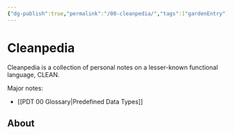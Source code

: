 ```yaml
---
{"dg-publish":true,"permalink":"/00-cleanpedia/","tags":["gardenEntry"],"created":"2023-06-20T23:37:36.378+07:00","updated":"2023-07-16T22:24:03.795+07:00"}
---
```



# Cleanpedia

Cleanpedia is a collection of personal notes on a lesser-known functional language, CLEAN.

Major notes:
- [[PDT 00 Glossary\|Predefined Data Types]]



## About 
